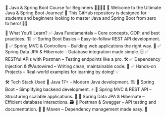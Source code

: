 🚀 Java & Spring Boot Course for Beginners 👨‍🎓👩‍🎓
🌟 Welcome to the Ultimate Java & Spring Boot Journey! 🌟
This GitHub repository is designed for students and beginners looking to master Java and Spring Boot from zero to hero! 💪🔥

📌 What You’ll Learn?
✅ Java Fundamentals – Core concepts, OOP, and best practices. 🏗️
✅ Spring Boot Basics – Easy-to-follow REST API development. 🚀
✅ Spring MVC & Controllers – Building web applications the right way. 🎯
✅ Spring Data JPA & Hibernate – Database integration made simple. 🗄️
✅ RESTful APIs with Postman – Testing endpoints like a pro. 🛠️
✅ Dependency Injection & @Autowired – Writing clean, maintainable code. 🧩
✅ Hands-on Projects – Real-world examples for learning by doing! 💡

🛠️ Tech Stack Used
🔹 Java 17+ – Modern Java development. 🏗️
🔹 Spring Boot – Simplifying backend development. ⚡
🔹 Spring MVC & REST API – Structuring scalable applications. 🔄
🔹 Spring Data JPA & Hibernate – Efficient database interactions. 🗃️
🔹 Postman & Swagger – API testing and documentation. 📜
🔹 Maven – Dependency management made easy. 🎯

